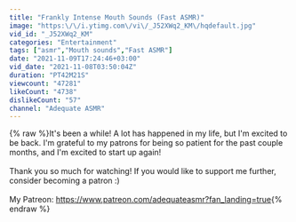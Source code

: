 ```yaml
---
title: "Frankly Intense Mouth Sounds (Fast ASMR)"
image: "https:\/\/i.ytimg.com\/vi\/_J52XWq2_KM\/hqdefault.jpg"
vid_id: "_J52XWq2_KM"
categories: "Entertainment"
tags: ["asmr","Mouth sounds","Fast ASMR"]
date: "2021-11-09T17:24:46+03:00"
vid_date: "2021-11-08T03:50:04Z"
duration: "PT42M21S"
viewcount: "47281"
likeCount: "4738"
dislikeCount: "57"
channel: "Adequate ASMR"
---
```

{% raw %}It's been a while! A lot has happened in my life, but I'm excited to be back. I'm grateful to my patrons for being so patient for the past couple months, and I'm excited to start up again! <br /><br />Thank you so much for watching! If you would like to support me further, consider becoming a patron :)<br /><br />My Patreon: <a rel="nofollow" target="blank" href="https://www.patreon.com/adequateasmr?fan_landing=true">https://www.patreon.com/adequateasmr?fan_landing=true</a>{% endraw %}
